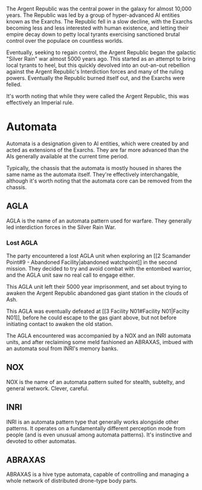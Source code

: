 The Argent Republic was the central power in the galaxy for almost 10,000 years. The Republic was led by a group of hyper-advanced AI entities known as the Exarchs. The Republic fell in a slow decline, with the Exarchs becoming less and less interested with human existence, and letting their empire decay down to petty local tyrants exercising sanctioned brutal control over the populace on countless worlds.

Eventually, seeking to regain control, the Argent Republic began the galactic "Silver Rain" war almost 5000 years ago. This started as an attempt to bring local tyrants to heel, but this quickly devolved into an out-an-out rebellion against the Argent Republic's Interdiction forces and many of the ruling powers. Eventually the Republic burned itself out, and the Exarchs were felled.

It's worth noting that while they were called the Argent Republic, this was effectively an Imperial rule.

# Automata
 Automata is a designation given to AI entities, which were created by and acted as extensions of the Exarchs. They are far more advanced than the AIs generally available at the current time period.

Typically, the chassis that the automata is mostly housed in shares the same name as the automata itself. They're effectively interchangable, although it's worth noting that the automata core can be removed from the chassis.

## AGLA

AGLA is the name of an automata pattern used for warfare. They generally led interdiction forces in the Silver Rain War.

### Lost AGLA
The party encountered a lost AGLA unit when exploring an [[2 Scamander Point#9 - Abandoned Facility|abandoned watchpoint]] in the second mission. They decided to try and avoid combat with the entombed warrior, and the AGLA unit saw no real call to engage either.

This AGLA unit left their 5000 year imprisonment, and set about trying to awaken the Argent Republic abandoned gas giant station in the clouds of Ash.

This AGLA was eventually defeated at [[3 Facility N01#Facility N01|Facilty N01]], before he could escape to the gas giant above, but not before initiating contact to awaken the old station.

The AGLA encountered was accompanied by a NOX and an INRI automata units, and after reclaiming some meld fashioned an ABRAXAS, imbued with an automata soul from INRI's memory banks.

## NOX

NOX is the name of an automata pattern suited for stealth, subtelty, and general wetwork. Clever, careful.

## INRI

INRI is an automata pattern type that generally works alongside other patterns. It operates on a fundamentally different perception mode from people (and is even unusual among automata patterns). It's instinctive and devoted to other automatas.

## ABRAXAS

ABRAXAS is a hive type automata, capable of controlling and managing a whole network of distributed drone-type body parts.